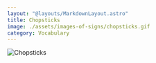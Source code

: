 ```yaml
---
layout: "@layouts/MarkdownLayout.astro"
title: Chopsticks
image: ./assets/images-of-signs/chopsticks.gif
category: Vocabulary
---
```


![Chopsticks](@signs/chopsticks.gif)
